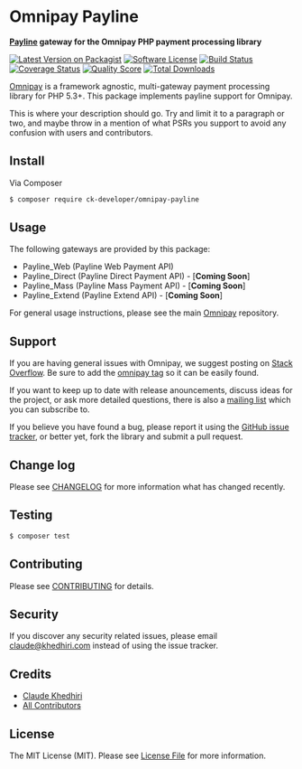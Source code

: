 # Omnipay Payline

**[Payline](http://www.payline.com/index.php/en/) gateway for the Omnipay PHP payment processing library**

[![Latest Version on Packagist](https://img.shields.io/packagist/v/ck-developer/omnipay-payline.svg?style=flat-square)](https://packagist.org/packages/ck-developer/omnipay-payline)
[![Software License](https://img.shields.io/badge/license-MIT-brightgreen.svg?style=flat-square)](LICENSE.md)
[![Build Status](https://img.shields.io/travis/ck-developer/omnipay-payline/master.svg?style=flat-square)](https://travis-ci.org/ck-developer/omnipay-payline)
[![Coverage Status](https://img.shields.io/scrutinizer/coverage/g/ck-developer/omnipay-payline.svg?style=flat-square)](https://scrutinizer-ci.com/g/ck-developer/omnipay-payline/code-structure)
[![Quality Score](https://img.shields.io/scrutinizer/g/ck-developer/omnipay-payline.svg?style=flat-square)](https://scrutinizer-ci.com/g/ck-developer/omnipay-payline)
[![Total Downloads](https://img.shields.io/packagist/dt/ck-developer/omnipay-payline.svg?style=flat-square)](https://packagist.org/packages/ck-developer/omnipay-payline)


[Omnipay](https://github.com/thephpleague/omnipay) is a framework agnostic, multi-gateway payment
processing library for PHP 5.3+. This package implements payline support for Omnipay.

This is where your description should go. Try and limit it to a paragraph or two, and maybe throw in a mention of what
PSRs you support to avoid any confusion with users and contributors.

## Install

Via Composer

``` bash
$ composer require ck-developer/omnipay-payline
```

## Usage

The following gateways are provided by this package:

 * Payline_Web (Payline Web Payment API)
 * Payline_Direct (Payline Direct Payment API) - \[**Coming Soon**\]
 * Payline_Mass (Payline Mass Payment API) - \[**Coming Soon**\]
 * Payline_Extend (Payline Extend API) - \[**Coming Soon**\]

For general usage instructions, please see the main [Omnipay](https://github.com/thephpleague/omnipay) repository.

## Support

If you are having general issues with Omnipay, we suggest posting on
[Stack Overflow](http://stackoverflow.com/). Be sure to add the
[omnipay tag](http://stackoverflow.com/questions/tagged/omnipay) so it can be easily found.

If you want to keep up to date with release anouncements, discuss ideas for the project,
or ask more detailed questions, there is also a [mailing list](https://groups.google.com/forum/#!forum/omnipay) which
you can subscribe to.

If you believe you have found a bug, please report it using the [GitHub issue tracker](https://github.com/ck-developer/omnipay-payline/issues),
or better yet, fork the library and submit a pull request.

## Change log

Please see [CHANGELOG](CHANGELOG.md) for more information what has changed recently.

## Testing

``` bash
$ composer test
```

## Contributing

Please see [CONTRIBUTING](CONTRIBUTING.md) for details.

## Security

If you discover any security related issues, please email claude@khedhiri.com instead of using the issue tracker.

## Credits

- [Claude Khedhiri](https://github.com/ck-developer)
- [All Contributors](../../contributors)

## License

The MIT License (MIT). Please see [License File](LICENSE.md) for more information.
